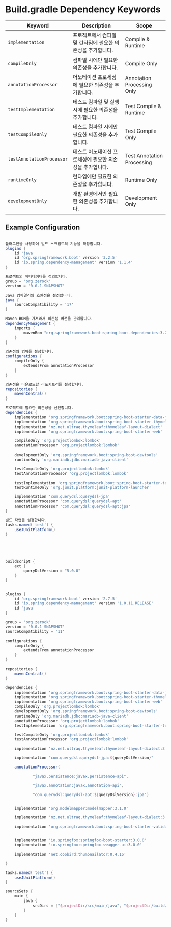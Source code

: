 # Build.gradle Dependency Keywords

| **Keyword**            | **Description**                                    | **Scope**                    |
|------------------------|----------------------------------------------------|------------------------------|
| `implementation`       | 프로젝트에서 컴파일 및 런타임에 필요한 의존성을 추가합니다.  | Compile & Runtime            |
| `compileOnly`          | 컴파일 시에만 필요한 의존성을 추가합니다.                 | Compile Only                 |
| `annotationProcessor`  | 어노테이션 프로세싱에 필요한 의존성을 추가합니다.           | Annotation Processing Only   |
| `testImplementation`   | 테스트 컴파일 및 실행 시에 필요한 의존성을 추가합니다.      | Test Compile & Runtime       |
| `testCompileOnly`      | 테스트 컴파일 시에만 필요한 의존성을 추가합니다.           | Test Compile Only            |
| `testAnnotationProcessor` | 테스트 어노테이션 프로세싱에 필요한 의존성을 추가합니다.  | Test Annotation Processing   |
| `runtimeOnly`          | 런타임에만 필요한 의존성을 추가합니다.                    | Runtime Only                 |
| `developmentOnly`      | 개발 환경에서만 필요한 의존성을 추가합니다.                | Development Only             |

## Example Configuration

```gradle

플러그인을 사용하여 빌드 스크립트의 기능을 확장합니다.
plugins {
    id 'java'
    id 'org.springframework.boot' version '3.2.5'
    id 'io.spring.dependency-management' version '1.1.4'
}

프로젝트의 메타데이터를 정의합니다.
group = 'org.zerock'
version = '0.0.1-SNAPSHOT'

Java 컴파일러의 호환성을 설정합니다.
java {
    sourceCompatibility = '17'
}

Maven BOM을 가져와서 의존성 버전을 관리합니다.
dependencyManagement {
    imports {
        mavenBom "org.springframework.boot:spring-boot-dependencies:3.2.5"
    }
}

의존성의 범위를 설정합니다.
configurations {
    compileOnly {
        extendsFrom annotationProcessor
    }
}

의존성을 다운로드할 리포지토리를 설정합니다.
repositories {
    mavenCentral()
}

프로젝트에 필요한 의존성을 선언합니다.
dependencies {
    implementation 'org.springframework.boot:spring-boot-starter-data-jpa'
    implementation 'org.springframework.boot:spring-boot-starter-thymeleaf'
    implementation 'nz.net.ultraq.thymeleaf:thymeleaf-layout-dialect'
    implementation 'org.springframework.boot:spring-boot-starter-web'

    compileOnly 'org.projectlombok:lombok'
    annotationProcessor 'org.projectlombok:lombok'
    
    developmentOnly 'org.springframework.boot:spring-boot-devtools'
    runtimeOnly 'org.mariadb.jdbc:mariadb-java-client'

    testCompileOnly 'org.projectlombok:lombok'
    testAnnotationProcessor 'org.projectlombok:lombok'

    testImplementation 'org.springframework.boot:spring-boot-starter-test'
    testRuntimeOnly 'org.junit.platform:junit-platform-launcher'

    implementation 'com.querydsl:querydsl-jpa'
    annotationProcessor 'com.querydsl:querydsl-apt'
    annotationProcessor 'com.querydsl:querydsl-apt:jpa'
}

빌드 작업을 설정합니다.
tasks.named('test') {
    useJUnitPlatform()
}





buildscript {
    ext {
        queryDslVersion = "5.0.0"
    }
}


plugins {
    id 'org.springframework.boot' version '2.7.5'
    id 'io.spring.dependency-management' version '1.0.11.RELEASE'
    id 'java'
}

group = 'org.zerock'
version = '0.0.1-SNAPSHOT'
sourceCompatibility = '11'

configurations {
    compileOnly {
        extendsFrom annotationProcessor
    }
}

repositories {
    mavenCentral()
}

dependencies {
    implementation 'org.springframework.boot:spring-boot-starter-data-jpa'
    implementation 'org.springframework.boot:spring-boot-starter-thymeleaf'
    implementation 'org.springframework.boot:spring-boot-starter-web'
    compileOnly 'org.projectlombok:lombok'
    developmentOnly 'org.springframework.boot:spring-boot-devtools'
    runtimeOnly 'org.mariadb.jdbc:mariadb-java-client'
    annotationProcessor 'org.projectlombok:lombok'
    testImplementation 'org.springframework.boot:spring-boot-starter-test'

    testCompileOnly 'org.projectlombok:lombok'
    testAnnotationProcessor 'org.projectlombok:lombok'

    implementation 'nz.net.ultraq.thymeleaf:thymeleaf-layout-dialect:3.1.0'

    implementation "com.querydsl:querydsl-jpa:${queryDslVersion}"

    annotationProcessor(

            "javax.persistence:javax.persistence-api",

            "javax.annotation:javax.annotation-api",

            "com.querydsl:querydsl-apt:${queryDslVersion}:jpa")


    implementation 'org.modelmapper:modelmapper:3.1.0'

    implementation 'nz.net.ultraq.thymeleaf:thymeleaf-layout-dialect:3.1.0'

    implementation 'org.springframework.boot:spring-boot-starter-validation'


    implementation 'io.springfox:springfox-boot-starter:3.0.0'
    implementation 'io.springfox:springfox-swagger-ui:3.0.0'

    implementation 'net.coobird:thumbnailator:0.4.16'

}

tasks.named('test') {
    useJUnitPlatform()
}

sourceSets {
    main {
        java {
            srcDirs = ["$projectDir/src/main/java", "$projectDir/build/generated"]
        }
    }
}
